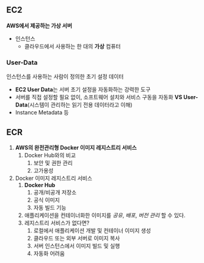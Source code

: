 ## EC2
**AWS에서 제공하는 가상 서버**
- 인스턴스
	- 클라우드에서 사용하는 한 대의 **가상** 컴퓨터
### User-Data
인스턴스를 사용하는 사람이 정의한 초기 설정 데이터
- **EC2 User Data**는 서버 초기 설정을 자동화하는 강력한 도구
- 서버를 직접 설정할 필요 없이, 소프트웨어 설치와 서비스 구동을 자동화
**VS User-Data**(시스템이 관리하는 읽기 전용 데이터라고 이해)
- Instance Metadata 등
## ECR
1. **AWS의 완전관리형 Docker 이미지 레지스트리 서비스**
	1. Docker Hub와의 비교
		1. 보안 및 권한 관리
		2. 고가용성
2. Docker 이미지 레지스트리 서비스
	1. **Docker Hub**
		1. 공개/비공개 저장소
		2. 공식 이미지
		3. 자동 빌드 기능
	2. 애플리케이션을 컨테이너화한 이미지를 *공유*, *배포*, *버전 관리* 할 수 있다.
	3. 레지스트리 서비스가 없다면?
		1. 로컬에서 애플리케이션 개발 및 컨테이너 이미지 생성
		2. 클라우드 또는 외부 서버로 이미지 복사
		3. 서버 인스턴스에서 이미지 빌드 및 실행
		4. 자동화 어려움